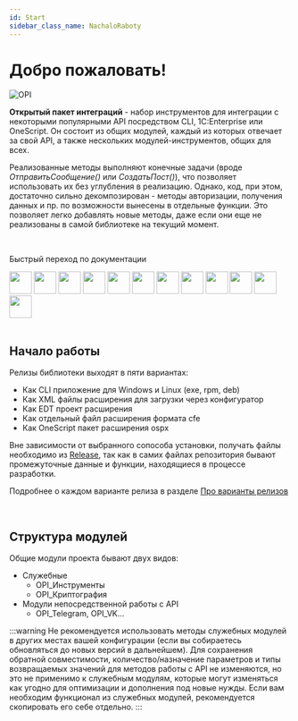 ```yaml
---
id: Start
sidebar_class_name: NachaloRaboty
---
```


# Добро пожаловать!

![OPI](../../static/img/logo_long.png)

**Открытый пакет интеграций** - набор инструментов для интеграции с некоторыми популярными API посредством CLI, 1C:Enterprise или OneScript. Он состоит из общих модулей, каждый из которых отвечает за свой API, а также нескольких модулей-инструментов, общих для всех. 

Реализованные методы выполняют конечные задачи (вроде *ОтправитьСообщение()* или *СоздатьПост()*), что позволяет использовать их без углубления в реализацию. Однако, код, при этом, достаточно сильно декомпозирован - методы авторизации, получения данных и пр. по возможности вынесены в отдельные функции. Это позволяет легко добавлять новые методы, даже если они еще не реализованы в самой библиотеке на текущий момент.

<br/>

Быстрый переход по документации
  <div>
  <a href="https://openintegrations.dev/docs/Telegram/"><img src="../static/img/APIs/Telegram.png" width="40"/></a>
  <a href="https://openintegrations.dev/docs/VK/"><img src="../static/img/APIs/VK.png" width="40"/></a>
  <a href="https://openintegrations.dev/docs/Viber/"><img src="../static/img/APIs/Viber.png" width="40"/></a>
  <a href="https://openintegrations.dev/docs/Twitter/"><img src="../static/img/APIs/Twitter.png" width="40"/></a>
  <a href="https://openintegrations.dev/docs/Notion/"><img src="../static/img/APIs/Notion.png" width="40"/></a>
  <a href="https://openintegrations.dev/docs/Yandex_Disk/"><img src="../static/img/APIs/YandexDisk.png" width="40"/></a>
  <a href="https://openintegrations.dev/docs/Google_Calendar/"><img src="../static/img/APIs/GoogleCalendar.png" width="40"/></a>
  <a href="https://openintegrations.dev/docs/Google_Drive/"><img src="../static/img/APIs/GoogleDrive.png" width="40"/></a>
  <a href="https://openintegrations.dev/docs/Google_Sheets/"><img src="../static/img/APIs/GoogleSheets.png" width="40"/></a>
  <a href="https://openintegrations.dev/docs/Slack/"><img src="../static/img/APIs/Slack.png" width="40"/></a>
  <a href="https://openintegrations.dev/docs/Airtable/"><img src="../static/img/APIs/Airtable.png?6" width="40"/></a>
   <a href="https://openintegrations.dev/docs/Dropbox/"><img src="../static/img/APIs/Dropbox.png?6" width="40"/></a>
</div> 

<br/>

## Начало работы

Релизы библиотеки выходят в пяти вариантах: 

- Как CLI приложение для Windows и Linux (exe, rpm, deb)
- Как XML файлы расширения для загрузки через конфигуратор
- Как EDT проект расширения
- Как отдельный файл расширения формата cfe
- Как OneScript пакет расширения ospx

Вне зависимости от выбранного сопособа установки, получать файлы необходимо из [Release](https://github.com/Bayselonarrend/OpenIntegrations/releases), так как в самих файлах репозитория бывают промежуточные данные и функции, находящиеся в процессе разработки. 

Подробнее о каждом варианте релиза в разделе [Про варианты релизов](/docs/Start/Release-variants)

<br/>

## Структура модулей

Общие модули проекта бывают двух видов: 

- Служебные 
	- OPI_Инструменты
	- OPI_Криптография
- Модули непосредственной работы с API
	- OPI_Telegram, OPI_VK...
	
:::warning
Не рекомендуется использовать методы служебных модулей в других местах вашей конфигурации (если вы собираетесь обновляться до новых версий в дальнейшем). Для сохранения обратной совместимости, количество/назначение параметров и типы возвращаемых значений для методов работы с API не изменяются, но это не применимо к служебным модулям, которые могут изменяться как угодно для оптимизации и дополнения под новые нужды. Если вам необходим функционал из служебных модулей, рекомендуется скопировать его себе отдельно.
:::

